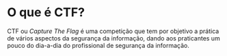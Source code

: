 # O que é CTF? #

CTF ou *Capture The Flag* é uma competição que tem por objetivo a prática de vários aspectos da segurança da informação,
dando aos praticantes um pouco do dia-a-dia do profissional de segurança da informação.


